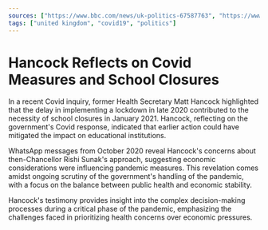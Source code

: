 ```yaml
---
sources: ["https://www.bbc.com/news/uk-politics-67587763", "https://www.theguardian.com/uk-news/2023/dec/01/covid-inquiry-hancock-messages-claimed-sunak-would-have-pressured-johnson-to-avoid-lockdown"]
tags: ["united kingdom", "covid19", "politics"]
---
```


# Hancock Reflects on Covid Measures and School Closures

In a recent Covid inquiry, former Health Secretary Matt Hancock highlighted that the delay in implementing a lockdown in late 2020 contributed to the necessity of school closures in January 2021. Hancock, reflecting on the government's Covid response, indicated that earlier action could have mitigated the impact on educational institutions.

WhatsApp messages from October 2020 reveal Hancock's concerns about then-Chancellor Rishi Sunak's approach, suggesting economic considerations were influencing pandemic measures. This revelation comes amidst ongoing scrutiny of the government's handling of the pandemic, with a focus on the balance between public health and economic stability.

Hancock's testimony provides insight into the complex decision-making processes during a critical phase of the pandemic, emphasizing the challenges faced in prioritizing health concerns over economic pressures.
